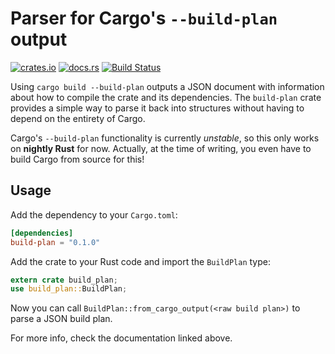 # Parser for Cargo's `--build-plan` output

[![crates.io](https://img.shields.io/crates/v/build-plan.svg)](https://crates.io/crates/build-plan)
[![docs.rs](https://docs.rs/build-plan/badge.svg)](https://docs.rs/build-plan/)
[![Build Status](https://travis-ci.org/jonas-schievink/build-plan.svg?branch=master)](https://travis-ci.org/jonas-schievink/build-plan)

Using `cargo build --build-plan` outputs a JSON document with information about
how to compile the crate and its dependencies. The `build-plan` crate provides a
simple way to parse it back into structures without having to depend on the
entirety of Cargo.

Cargo's `--build-plan` functionality is currently *unstable*, so this only works
on **nightly Rust** for now. Actually, at the time of writing, you even have to
build Cargo from source for this!

## Usage

Add the dependency to your `Cargo.toml`:

```toml
[dependencies]
build-plan = "0.1.0"
```

Add the crate to your Rust code and import the `BuildPlan` type:

```rust
extern crate build_plan;
use build_plan::BuildPlan;
```

Now you can call `BuildPlan::from_cargo_output(<raw build plan>)` to parse a
JSON build plan.

For more info, check the documentation linked above.
